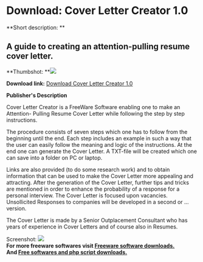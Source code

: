 # Download: Cover Letter Creator 1.0

**Short description: **

## A guide to creating an attention-pulling resume cover letter.

  
**Thumbshot: **![](http://www.freewarefiles.com/screenshot/clcreator1_md.gif)   
  
**Download link:** [Download Cover Letter Creator 1.0](http://freesoftwares.boysofts.com/Cover-Letter-Creator_program_26184.html)  
  

**Publisher's Description**  
  

Cover Letter Creator is a FreeWare Software enabling one to make an Attention-
Pulling Resume Cover Letter while following the step by step instructions.

The procedure consists of seven steps which one has to follow from the
beginning until the end. Each step includes an example in such a way that the
user can easily follow the meaning and logic of the instructions. At the end
one can generate the Cover Letter. A TXT-file will be created which one can
save into a folder on PC or laptop.

Links are also provided (to do some research work) and to obtain information
that can be used to make the Cover Letter more appealing and attracting. After
the generation of the Cover Letter, further tips and tricks are mentioned in
order to enhance the probability of a response for a personal interview. The
Cover Letter is focused upon vacancies. Unsollicited Responses to companies
will be developed in a second or ... version.

The Cover Letter is made by a Senior Outplacement Consultant who has years of
experience in Cover Letters and of course also in Resumes.

  
  
Screenshot: ![](http://www.freewarefiles.com/screenshot/clcreator1.gif)  
**For more freeware softwares visit [Freeware software downloads.](http://freesoftwares.boysofts.com/)**   
**And [Free softwares and php script downloads.](http://www.boysofts.com/)**


